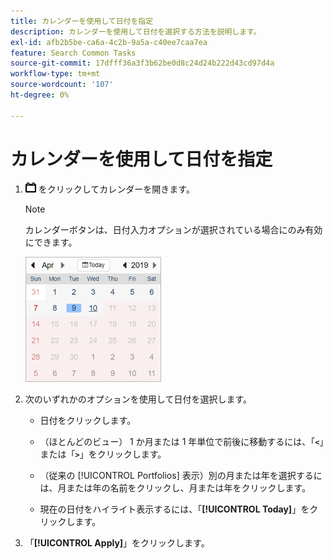 ```yaml
---
title: カレンダーを使用して日付を指定
description: カレンダーを使用して日付を選択する方法を説明します。
exl-id: afb2b5be-ca6a-4c2b-9a5a-c40ee7caa7ea
feature: Search Common Tasks
source-git-commit: 17dfff36a3f3b62be0d8c24d24b222d43cd97d4a
workflow-type: tm+mt
source-wordcount: '107'
ht-degree: 0%

---
```


# カレンダーを使用して日付を指定

1. ![ カレンダーボタン ](/help/search-social-commerce/assets/calendar-date-range.png " カレンダーボタン ") をクリックしてカレンダーを開きます。

   >[!NOTE]
   >
   >カレンダーボタンは、日付入力オプションが選択されている場合にのみ有効にできます。

   ![ 開かれたカレンダー ](/help/search-social-commerce/assets/calendar-full.png " 開かれたカレンダー ")

1. 次のいずれかのオプションを使用して日付を選択します。

   * 日付をクリックします。

   * （ほとんどのビュー） 1 か月または 1 年単位で前後に移動するには、「**`<`**」または「**`>`**」をクリックします。

   * （従来の [!UICONTROL Portfolios] 表示）別の月または年を選択するには、月または年の名前をクリックし、月または年をクリックします。

   * 現在の日付をハイライト表示するには、「**[!UICONTROL Today]**」をクリックします。

1. 「**[!UICONTROL Apply]**」をクリックします。
